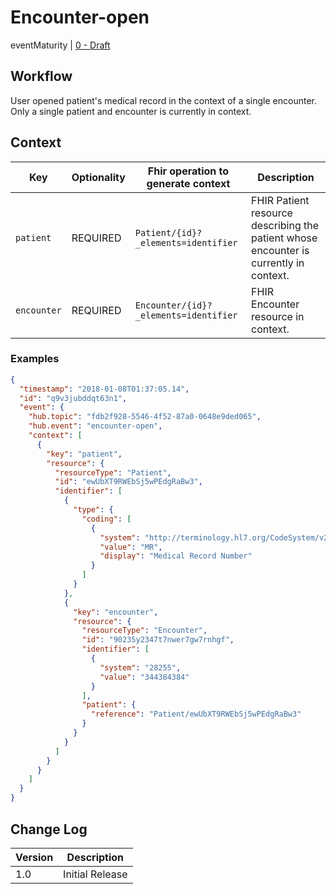 # Encounter-open

eventMaturity | [0 - Draft](../../specification/STU1/#event-maturity-model)

## Workflow

User opened patient's medical record in the context of a single encounter. Only a single patient and encounter is currently in context.

## Context

Key | Optionality | Fhir operation to generate context | Description
----- | -------- | ---- | ---- 
`patient` | REQUIRED | `Patient/{id}?_elements=identifier` | FHIR Patient resource describing the patient whose encounter is currently in context.
`encounter` | REQUIRED | `Encounter/{id}?_elements=identifier	` | FHIR Encounter resource in context.



### Examples

<mark>

```json
{
  "timestamp": "2018-01-08T01:37:05.14",
  "id": "q9v3jubddqt63n1",
  "event": {
    "hub.topic": "fdb2f928-5546-4f52-87a0-0648e9ded065",
    "hub.event": "encounter-open",
    "context": [
      {
        "key": "patient",
        "resource": {
          "resourceType": "Patient",
          "id": "ewUbXT9RWEbSj5wPEdgRaBw3",
          "identifier": [
            {
              "type": {
                "coding": [
                  {
                    "system": "http://terminology.hl7.org/CodeSystem/v2-0203",
                    "value": "MR",
                    "display": "Medical Record Number"
                  }
                ]
              }
            },
            {
              "key": "encounter",
              "resource": {
                "resourceType": "Encounter",
                "id": "90235y2347t7nwer7gw7rnhgf",
                "identifier": [
                  {
                    "system": "28255",
                    "value": "344384384"
                  }
                ],
                "patient": {
                  "reference": "Patient/ewUbXT9RWEbSj5wPEdgRaBw3"
                }
              }
            }
          ]
        }
      }
    ]
  }
}
```

</mark>

## Change Log

Version | Description
---- | ----
1.0 | Initial Release
